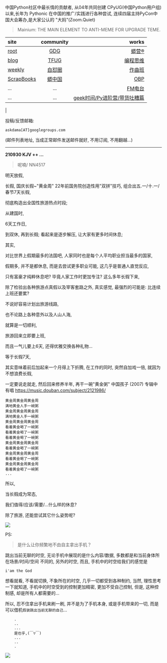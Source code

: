 中国Python社区中最长情的贡献者, 从04年共同创建 CPyUG(中国Python用户组)以来,长年为 Pythonic 在中国的推广/实践进行各种尝试, 连续四届主持PyCon中国大会筹办,是大家公认的 "大妈"(Zoom.Quiet)

> Mainium: THE MAIN ELEMENT TO ANTI-MEME FOR UPGRADE TEME.

| site | community | works |
| :-----| :----: | ----: |
| [root](http://zoomquiet.io/) | [GDG](https://blog.zhgdg.org/) | [蟒营®](https://doc.101.camp/) |
| [blog](https://blog.zoomquiet.io/pages/zoomquiet.html) | [TFUG](http://zh.tfug.world/) | [编程思维](https://py.101.camp/) |
| [weekly](http://weekly.pychina.org/) | [自怼圈](https://du.101.camp/) | [作曲班](https://mu.101.camp/) |
| [ScrapBooks](https://zoomquiet.io/collection.html) | [蟒中国](https://pychina.org/) | [OBP](https://zoomquiet.io/obp/index.html) |
| ... | ... | [FM电台](https://fm.101.camp/) |
| ... | ... | [geek时间/Py进阶营/带货吐糟篇](https://fm.101.camp/2020/geek2py-dama.html) 
 |


投稿/反馈邮箱:

    askdama[AT]googlegroups.com

(邮件列表地址, 
当成正常邮件发送邮件就好, 不用订阅, 不用翻越...)


---------------------------------------------------
**210930 KJV ++ ...**

> 呢喃/ NN4517



明天放假,

长徦,
国庆长徦~"黄金周"
22年前国务院创造性用"双拼"技巧,
组合出五.一/十.一/春节7天长徦,

彻底构造出全国性旅游热点时段;

从建国时,

6天工作日,

到双休,
再到长徦;
看起来是逐步解压,
让大家有更多时间休息;

其实,

对比世界上假期最多的法国吧,
人家同时也是每个人平均职业担当最多的国家,

假期多,
并不是都休息,
而是去尝试更多职业可能,
这几乎是普通人直觉反应,

只有富豪才纯粹休息吧?
毕竟人家工作时更加专注?
这么多年长徦下来,

除了检验出各种旅游点真假以及宰客套路之外,
真实感觉,
最强烈的可能是:
比连续上班还要累?

不说好容易计划出旅游线路,

也不论路上各种意外以及人山人海,

就算是一切顺利,

旅游回来立即要上班,

而且一气儿要上6天,
还得优雅交换各种礼物...

等于长徦7天,

其实意味着前后加起来一个月得上下折腾,
在工作的同时,
突然自加戏一倍,
就因为不想浪费长徦,

一定要说走就走,
然后回来修养半年,
再干一碗"黄金粥"
中国孩子 (2007) 专辑中有唱
https://music.douban.com/subject/2121986/

    黄金周黄金周黄金周
    满地黄金人手一碗粥
    黄金周黄金周黄金周
    满地黄金人手一碗粥
    黄金周黄金周黄金周
    看着黄金喝了一碗粥
    看着黄金喝了一碗粥
    看着黄金喝了一碗粥
    黄金周黄金周黄金周
    看着黄金喝了一碗粥
    黄金周黄金周黄金周
    看着黄金喝了一碗粥
    黄金周黄金周黄金周
    看着黄金喝了一碗粥
    ...

所以,

当长徦成为常态,

我们值得/应该/需要/...什么样的休息?

除了旅游,
还能尝试其它什么姿势呢?​






![](https://ipic.zoomquiet.top/2021-09-29-zq42-today-card-2109.030.jpeg)



PS:
> 是什么让你频繁地不由自主拿出手机？

跳出当前无聊的时空,
无论手机中展现的是什么内容/数据,
多数都是和当前身体所在场景/时间/空间 不同的,
另外的时空,
而且, 手机中的时空给我们的感觉是

    i'am the God

想看就看, 不看就切换,
不象所在的时空, 几乎一切都受到各种制约,
当然,
理性思考一下就知道,
手机中的时空受到的控制更加精密, 更加不受自己控制,
但是, 这种控制感,
却是所有人都需要的...

所以, 
忍不住拿出手机来刷一刷,
并不是为了手机本身, 或是手机带来的一切,
而是可以借机`假装跳出当前无聊的自己`...



```
    .
    ..
    ...
    是也乎,(￣▽￣)
    ...
    ..
    .
```


![](http://ydlj.zoomquiet.top/ipic/2021-07-10-210701DU21-zip.jpg)

